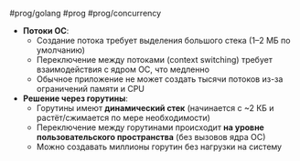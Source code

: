 #prog/golang #prog #prog/concurrency 

- **Потоки ОС**:
    - Создание потока требует выделения большого стека (1–2 МБ по умолчанию)
    - Переключение между потоками (context switching) требует взаимодействия с ядром ОС, что медленно
    - Обычное приложение не может создать тысячи потоков из-за ограничений памяти и CPU
- **Решение через горутины**:
    - Горутины имеют **динамический стек** (начинается с ~2 КБ и растёт/сжимается по мере необходимости)
    - Переключение между горутинами происходит **на уровне пользовательского пространства** (без вызовов ядра ОС)
    - Можно создавать миллионы горутин без нагрузки на систему
